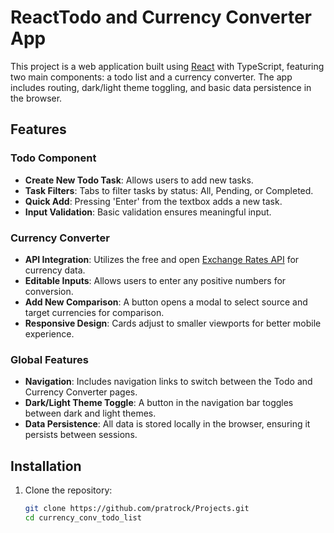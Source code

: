 # ReactTodo and Currency Converter App

This project is a web application built using [React](https://reactjs.org/) with TypeScript, featuring two main components: a todo list and a currency converter. The app includes routing, dark/light theme toggling, and basic data persistence in the browser.

## Features

### Todo Component

- **Create New Todo Task**: Allows users to add new tasks.
- **Task Filters**: Tabs to filter tasks by status: All, Pending, or Completed.
- **Quick Add**: Pressing 'Enter' from the textbox adds a new task.
- **Input Validation**: Basic validation ensures meaningful input.

### Currency Converter

- **API Integration**: Utilizes the free and open [Exchange Rates API](https://open.er-api.com/v6/latest) for currency data.
- **Editable Inputs**: Allows users to enter any positive numbers for conversion.
- **Add New Comparison**: A button opens a modal to select source and target currencies for comparison.
- **Responsive Design**: Cards adjust to smaller viewports for better mobile experience.

### Global Features

- **Navigation**: Includes navigation links to switch between the Todo and Currency Converter pages.
- **Dark/Light Theme Toggle**: A button in the navigation bar toggles between dark and light themes.
- **Data Persistence**: All data is stored locally in the browser, ensuring it persists between sessions.

## Installation

1. Clone the repository:
   ```bash
   git clone https://github.com/pratrock/Projects.git
   cd currency_conv_todo_list
   ```
